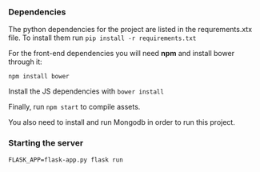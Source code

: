 ### Dependencies

The python dependencies for the project are listed in the requrements.xtx file. To install them run
```pip install -r requirements.txt```

For the front-end dependencies you will need **npm** and install bower through it:
```
npm install bower
```

Install the JS dependencies with `bower install`

Finally, run `npm start` to compile assets.

You also need to install and run Mongodb in order to run this project.

### Starting the server

`FLASK_APP=flask-app.py flask run`
